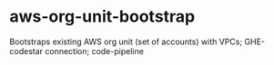 # aws-org-unit-bootstrap
Bootstraps existing AWS org unit (set of accounts) with VPCs; GHE-codestar connection; code-pipeline
